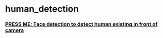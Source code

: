 # human_detection

  
### [PRESS ME: Face detection to detect human existing in front of camera](https://www.youtube.com/watch?v=XSyeAn0ebXY)
